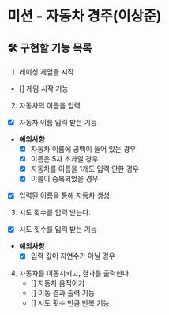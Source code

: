 # 미션 - 자동차 경주(이상준)

## 🛠️ 구현할 기능 목록
1. 레이싱 게임을 시작
- [] 게임 시작 기능

2. 자동차의 이름을 입력
- [x] 자동차 이름 입력 받는 기능
- **예외사항**
  - [x] 자동차 이름에 공백이 들어 있는 경우
  - [x] 이름은 5자 초과일 경우
  - [x] 자동차를 이름을 1개도 입력 안한 경우
  - [x] 이름이 중복되었을 경우
- [x] 입력된 이름을 통해 자동차 생성

3. 시도 횟수를 입력 받는다.
  - [x] 시도 횟수를 입력 받는 기능
- **예외사항**
  - [x] 입력 값이 자연수가 아닐 경우

4. 자동차를 이동시키고, 결과를 출력한다.
   - [] 자동차 움직이기
   - [] 이동 결과 출력 기능
   - [] 시도 횟수 만큼 반복 기능


